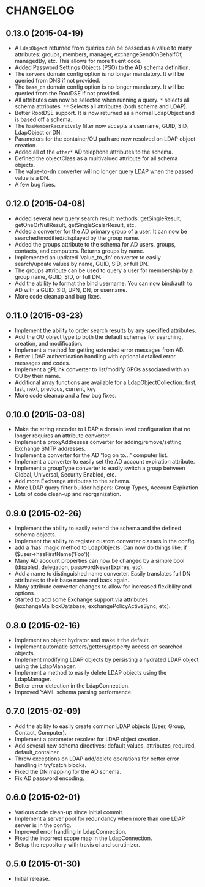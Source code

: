 CHANGELOG
=========

0.13.0 (2015-04-19)
------------------

  * A `LdapObject` returned from queries can be passed as a value to many attributes: groups, members, manager, 
    exchangeSendOnBehalfOf, managedBy, etc. This allows for more fluent code.
  * Added Password Settings Objects (PSO) to the AD schema definition. 
  * The `servers` domain config option is no longer mandatory. It will be queried from DNS if not provided.
  * The `base_dn` domain config option is no longer mandatory. It will be queried from the RootDSE if not provided.
  * All attributes can now be selected when running a query. `*` selects all schema attributes. `**` Selects all
    attributes (both schema and LDAP).
  * Better RootDSE support. It is now returned as a normal LdapObject and is based off a schema.
  * The `hasMemberRecursively` filter now accepts a username, GUID, SID, LdapObject or DN.
  * Parameters for the container/OU path are now resolved on LDAP object creation.
  * Added all of the `other*` AD telephone attributes to the schema.
  * Defined the objectClass as a multivalued attribute for all schema objects.
  * The value-to-dn converter will no longer query LDAP when the passed value is a DN.
  * A few bug fixes.
  
0.12.0 (2015-04-08)
------------------

  * Added several new query search result methods: getSingleResult, getOneOrNullResult, getSingleScalarResult, etc.
  * Added a converter for the AD primary group of a user. It can now be searched/modified/displayed by the group name.
  * Added the groups attribute to the schema for AD users, groups, contacts, and computers. Returns groups by name.
  * Implemented an updated 'value_to_dn' converter to easily search/update values by name, GUID, SID, or full DN.
  * The groups attribute can be used to query a user for membership by a group name, GUID, SID, or full DN.
  * Add the ability to format the bind username. You can now bind/auth to AD with a GUID, SID, UPN, DN, or username.
  * More code cleanup and bug fixes.

0.11.0 (2015-03-23)
------------------

  * Implement the ability to order search results by any specified attributes.
  * Add the OU object type to both the default schemas for searching, creation, and modification.
  * Implement a method for getting extended error messages from AD.
  * Better LDAP authentication handling with optional detailed error messages and codes.
  * Implement a gPLink converter to list/modify GPOs associated with an OU by their name.
  * Additional array functions are available for a LdapObjectCollection: first, last, next, previous, current, key
  * More code cleanup and a few bug fixes.

0.10.0 (2015-03-08)
------------------

  * Make the string encoder to LDAP a domain level configuration that no longer requires an attribute converter.
  * Implement a proxyAddresses converter for adding/remove/setting Exchange SMTP addresses.
  * Implement a converter for the AD "log on to..." computer list.
  * Implement a converter to easily set the AD account expiration attribute.
  * Implement a groupType converter to easily switch a group between Global, Universal, Security Enabled, etc.
  * Add more Exchange attributes to the schema.
  * More LDAP query filter builder helpers: Group Types, Account Expiration
  * Lots of code clean-up and reorganization.
  
0.9.0 (2015-02-26)
------------------

  * Implement the ability to easily extend the schema and the defined schema objects.
  * Implement the ability to register custom converter classes in the config.
  * add a 'has' magic method to LdapObjects. Can now do things like: if ($user->hasFirstName('Foo'))
  * Many AD account properties can now be changed by a simple bool (disabled, delegation, passwordNeverExpires, etc).
  * Add a name to distinguished name converter. Easily translates full DN attributes to their base name and back again.
  * Many attribute converter changes to allow for increased flexibility and options.
  * Started to add some Exchange support via attributes (exchangeMailboxDatabase, exchangePolicyActiveSync, etc).
  
0.8.0 (2015-02-16)
------------------

  * Implement an object hydrator and make it the default.
  * Implement automatic setters/getters/property access on searched objects.
  * Implement modifying LDAP objects by persisting a hydrated LDAP object using the LdapManager.
  * Implement a method to easily delete LDAP objects using the LdapManager.
  * Better error detection in the LdapConnection.
  * Improved YAML schema parsing performance.
  
0.7.0 (2015-02-09)
------------------

  * Add the ability to easily create common LDAP objects (User, Group, Contact, Computer).
  * Implement a parameter resolver for LDAP object creation.
  * Add several new schema directives: default_values, attributes_required, default_container
  * Throw exceptions on LDAP add/delete operations for better error handling in try/catch blocks.
  * Fixed the DN mapping for the AD schema.
  * Fix AD password encoding.
  
0.6.0 (2015-02-01)
------------------

  * Various code clean-up since initial commit.
  * Implement a server pool for redundancy when more than one LDAP server is in the config.
  * Improved error handling in LdapConnection.
  * Fixed the incorrect scope map in the LdapConnection.
  * Setup the repository with travis ci and scrutinizer.
  
0.5.0 (2015-01-30)
------------------

  * Initial release.